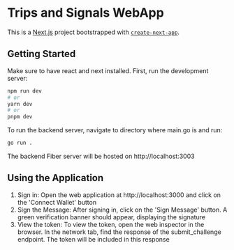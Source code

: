 # Trips and Signals WebApp

This is a [Next.js](https://nextjs.org/) project bootstrapped with
[`create-next-app`](https://github.com/vercel/next.js/tree/canary/packages/create-next-app).

## Getting Started

Make sure to have react and next installed. 
First, run the development server: 

```bash
npm run dev
# or
yarn dev
# or
pnpm dev
```

To run the backend server, navigate to directory where main.go is and run:

```bash
go run .
```

The backend Fiber server will be hosted on http://localhost:3003

## Using the Application

1. Sign in: Open the web application at http://localhost:3000 and click on the 'Connect Wallet' button
2. Sign the Message: After signing in, click on the 'Sign Message' button. A green verification banner should appear, displaying the signature
3. View the token: To view the token, open the web inspector in the browser. In the network tab, find the response of the submit_challenge endpoint. The token will be included in this response
   
